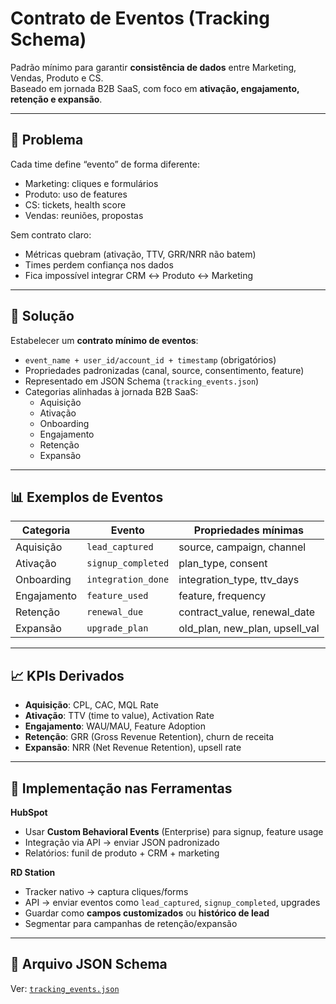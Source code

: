 # Contrato de Eventos (Tracking Schema)

Padrão mínimo para garantir **consistência de dados** entre Marketing, Vendas, Produto e CS.  
Baseado em jornada B2B SaaS, com foco em **ativação, engajamento, retenção e expansão**.

---

## 📌 Problema

Cada time define “evento” de forma diferente:  
- Marketing: cliques e formulários  
- Produto: uso de features  
- CS: tickets, health score  
- Vendas: reuniões, propostas  

Sem contrato claro:  
- Métricas quebram (ativação, TTV, GRR/NRR não batem)  
- Times perdem confiança nos dados  
- Fica impossível integrar CRM ↔ Produto ↔ Marketing

---

## 📌 Solução

Estabelecer um **contrato mínimo de eventos**:  
- `event_name + user_id/account_id + timestamp` (obrigatórios)  
- Propriedades padronizadas (canal, source, consentimento, feature)  
- Representado em JSON Schema (`tracking_events.json`)  
- Categorias alinhadas à jornada B2B SaaS:
  - Aquisição
  - Ativação
  - Onboarding
  - Engajamento
  - Retenção
  - Expansão

---

## 📊 Exemplos de Eventos

| Categoria   | Evento              | Propriedades mínimas            |
|-------------|---------------------|---------------------------------|
| Aquisição   | `lead_captured`     | source, campaign, channel       |
| Ativação    | `signup_completed`  | plan_type, consent              |
| Onboarding  | `integration_done`  | integration_type, ttv_days      |
| Engajamento | `feature_used`      | feature, frequency              |
| Retenção    | `renewal_due`       | contract_value, renewal_date    |
| Expansão    | `upgrade_plan`      | old_plan, new_plan, upsell_val  |

---

## 📈 KPIs Derivados

- **Aquisição**: CPL, CAC, MQL Rate  
- **Ativação**: TTV (time to value), Activation Rate  
- **Engajamento**: WAU/MAU, Feature Adoption  
- **Retenção**: GRR (Gross Revenue Retention), churn de receita  
- **Expansão**: NRR (Net Revenue Retention), upsell rate  

---

## 🔧 Implementação nas Ferramentas

**HubSpot**  
- Usar **Custom Behavioral Events** (Enterprise) para signup, feature usage  
- Integração via API → enviar JSON padronizado  
- Relatórios: funil de produto + CRM + marketing

**RD Station**  
- Tracker nativo → captura cliques/forms  
- API → enviar eventos como `lead_captured`, `signup_completed`, upgrades  
- Guardar como **campos customizados** ou **histórico de lead**  
- Segmentar para campanhas de retenção/expansão

---

## 📂 Arquivo JSON Schema

Ver: [`tracking_events.json`](tracking_events.json)  
